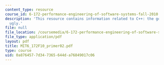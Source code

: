 ```yaml
---
content_type: resource
course_id: 6-172-performance-engineering-of-software-systems-fall-2010
description: 'This resource contains information related to C++: the good, bad and
  ugly.'
file: null
file_location: /coursemedia/6-172-performance-engineering-of-software-systems-fall-2010/0a8764577d347365644da76849017c06_MIT6_172F10_primer02.pdf
file_type: application/pdf
layout: pdf
title: MIT6_172F10_primer02.pdf
type: course
uid: 0a876457-7d34-7365-644d-a76849017c06
---
```

